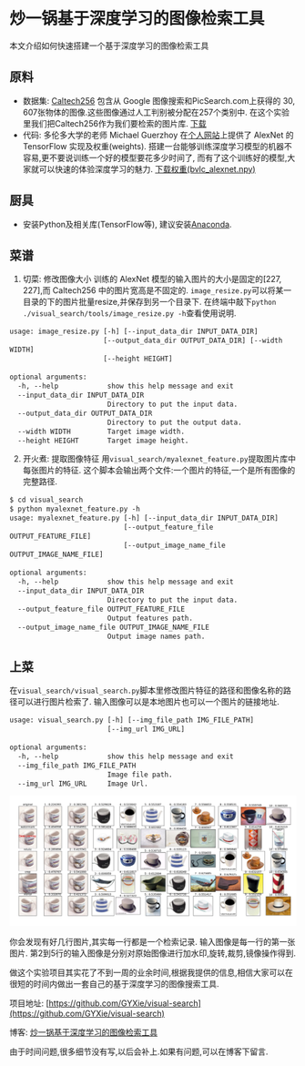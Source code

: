 # 炒一锅基于深度学习的图像检索工具
本文介绍如何快速搭建一个基于深度学习的图像检索工具
## 原料
- 数据集: [Caltech256](http://www.vision.caltech.edu/Image_Datasets/Caltech256/) 包含从 Google 图像搜索和PicSearch.com上获得的 30, 607张物体的图像.这些图像通过人工判别被分配在257个类别中. 在这个实验里我们把Caltech256作为我们要检索的图片库. [下载](http://www.vision.caltech.edu/Image_Datasets/Caltech256/256_ObjectCategories.tar)
- 代码: 多伦多大学的老师 Michael Guerzhoy 在[个人网站](http://www.cs.toronto.edu/~guerzhoy/tf_alexnet/)上提供了 AlexNet 的 TensorFlow 实现及权重(weights). 搭建一台能够训练深度学习模型的机器不容易,更不要说训练一个好的模型要花多少时间了, 而有了这个训练好的模型,大家就可以快速的体验深度学习的魅力.
[下载权重(bvlc_alexnet.npy)](http://www.cs.toronto.edu/~guerzhoy/tf_alexnet/bvlc_alexnet.npy)

## 厨具
- 安装Python及相关库(TensorFlow等), 建议安装[Anaconda](https://www.continuum.io/downloads).

## 菜谱
1. 切菜: 修改图像大小
训练的 AlexNet 模型的输入图片的大小是固定的[227, 227],而 Caltech256 中的图片宽高是不固定的. `image_resize.py`可以将某一目录的下的图片批量resize,并保存到另一个目录下. 在终端中敲下`python ./visual_search/tools/image_resize.py -h`查看使用说明.

```
usage: image_resize.py [-h] [--input_data_dir INPUT_DATA_DIR]
                       [--output_data_dir OUTPUT_DATA_DIR] [--width WIDTH]
                       [--height HEIGHT]

optional arguments:
  -h, --help            show this help message and exit
  --input_data_dir INPUT_DATA_DIR
                        Directory to put the input data.
  --output_data_dir OUTPUT_DATA_DIR
                        Directory to put the output data.
  --width WIDTH         Target image width.
  --height HEIGHT       Target image height.
```

2. 开火煮: 提取图像特征
用`visual_search/myalexnet_feature.py`提取图片库中每张图片的特征. 这个脚本会输出两个文件:一个图片的特征,一个是所有图像的完整路径.

```
$ cd visual_search
$ python myalexnet_feature.py -h
usage: myalexnet_feature.py [-h] [--input_data_dir INPUT_DATA_DIR]
                            [--output_feature_file OUTPUT_FEATURE_FILE]
                            [--output_image_name_file OUTPUT_IMAGE_NAME_FILE]

optional arguments:
  -h, --help            show this help message and exit
  --input_data_dir INPUT_DATA_DIR
                        Directory to put the input data.
  --output_feature_file OUTPUT_FEATURE_FILE
                        Output features path.
  --output_image_name_file OUTPUT_IMAGE_NAME_FILE
                        Output image names path.
```


## 上菜
在`visual_search/visual_search.py`脚本里修改图片特征的路径和图像名称的路径可以进行图片检索了. 输入图像可以是本地图片也可以一个图片的链接地址.

```
usage: visual_search.py [-h] [--img_file_path IMG_FILE_PATH]
                        [--img_url IMG_URL]

optional arguments:
  -h, --help            show this help message and exit
  --img_file_path IMG_FILE_PATH
                        Image file path.
  --img_url IMG_URL     Image Url.

```

![Search Result Demo](search_result.jpg)

你会发现有好几行图片,其实每一行都是一个检索记录. 输入图像是每一行的第一张图片. 第2到5行的输入图像是分别对原始图像进行加水印,旋转,裁剪,镜像操作得到.

做这个实验项目其实花了不到一周的业余时间,根据我提供的信息,相信大家可以在很短的时间内做出一套自己的基于深度学习的图像搜索工具.

项目地址: [https://github.com/GYXie/visual-search](https://github.com/GYXie/visual-search)

博客: [炒一锅基于深度学习的图像检索工具](http://gyxie.github.io/2017/02/26/%E7%82%92%E4%B8%80%E9%94%85%E5%9F%BA%E4%BA%8E%E6%B7%B1%E5%BA%A6%E5%AD%A6%E4%B9%A0%E7%9A%84%E5%9B%BE%E5%83%8F%E6%A3%80%E7%B4%A2%E5%B7%A5%E5%85%B7/)

由于时间问题,很多细节没有写,以后会补上.如果有问题,可以在博客下留言.
